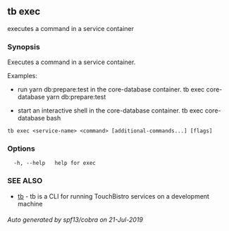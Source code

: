 ## tb exec

executes a command in a service container

### Synopsis

Executes a command in a service container.

Examples:
- run yarn db:prepare:test in the core-database container.
	tb exec core-database yarn db:prepare:test

- start an interactive shell in the core-database container.
	tb exec core-database bash

```
tb exec <service-name> <command> [additional-commands...] [flags]
```

### Options

```
  -h, --help   help for exec
```

### SEE ALSO

* [tb](tb.md)	 - tb is a CLI for running TouchBistro services on a development machine

###### Auto generated by spf13/cobra on 21-Jul-2019
